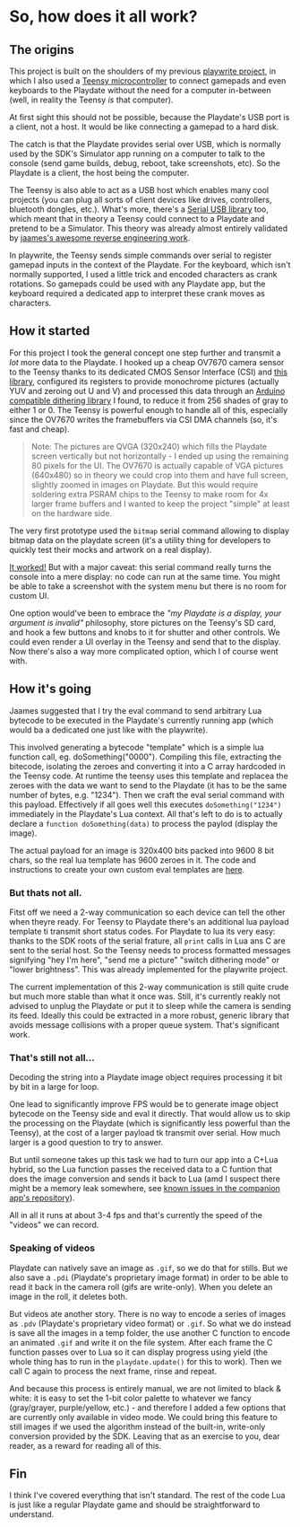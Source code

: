 # So, how does it all work?

## The origins

This project is built on the shoulders of my previous [playwrite project](https://github.com/t0mg/playwrite), in which I also used a [Teensy microcontroller](https://www.pjrc.com/store/teensy41.html) to connect gamepads and even keyboards to the Playdate without the need for a computer in-between (well, in reality the Teensy _is_ that computer).

At first sight this should not be possible, because the Playdate's USB port is a client, not a host. It would be like connecting a gamepad to a hard disk.

The catch is that the Playdate provides serial over USB, which is normally used by the SDK's Simulator app running on a computer to talk to the console (send game builds, debug, reboot, take screenshots, etc). So the Playdate is a client, the host being the computer.

The Teensy is also able to act as a USB host which enables many cool projects (you can plug all sorts of client devices like drives, controllers, bluetooth dongles, etc.). What's more, there's a [Serial USB library](https://github.com/PaulStoffregen/USBHost_t36) too, which meant that in theory a Teensy could connect to a Playdate and pretend to be a Simulator. This theory was already almost entirely validated by [jaames's awesome reverse engineering work](https://github.com/jaames/playdate-reverse-engineering).

In playwrite, the Teensy sends simple commands over serial to register gamepad inputs in the context of the Playdate. For the keyboard, which isn't normally supported, I used a little trick and encoded characters as crank rotations. So gamepads could be used with any Playdate app, but the keyboard required a dedicated app to interpret these crank moves as characters.

## How it started

For this project I took the general concept one step further and transmit a _lot_ more data to the Playdate. I hooked up a cheap OV7670 camera sensor to the Teensy thanks to its dedicated CMOS Sensor Interface (CSI) and [this library](https://github.com/mjborgerson/OV7670), configured its registers to provide monochrome pictures (actually YUV and zeroing out U and V) and processed this data through an [Arduino compatible dithering library](https://github.com/deeptronix/dithering_halftoning) I found, to reduce it from 256 shades of gray to either 1 or 0. The Teensy is powerful enough to handle all of this, especially since the OV7670 writes the framebuffers via CSI DMA channels (so, it's fast and cheap).

> Note: The pictures are QVGA (320x240) which fills the Playdate screen vertically but not horizontally - I ended up using the remaining 80 pixels for the UI. The OV7670 is actually capable of VGA pictures (640x480) so in theory we could crop into them and have full screen, slightly zoomed in images on Playdate. But this would require soldering extra PSRAM chips to the Teensy to make room for 4x larger frame buffers and I wanted to keep the project "simple" at least on the hardware side.

The very first prototype used the `bitmap` serial command allowing to display bitmap data on the playdate screen (it's a utility thing for developers to quickly test their mocks and artwork on a real display).

[It worked!](https://twitter.com/t0m_fr/status/1641205037136494592) But with a major caveat: this serial command really turns the console into a mere display: no code can run at the same time. You might be able to take a screenshot with the system menu but there is no room for custom UI. 

One option would've been to embrace the _"my Playdate is a display, your argument is invalid"_ philosophy, store pictures on the Teensy's SD card, and hook a few buttons and knobs to it for shutter and other controls. We could even render a UI overlay in the Teensy and send that to the display. Now there's also a way more complicated option, which I of course went with.

## How it's going

Jaames suggested that I try the eval command to send arbitrary Lua bytecode to be executed in the Playdate's currently running app (which would ba a dedicated one just like with the playwrite).

This involved generating a bytecode "template" which is a simple lua function call, eg. doSomething("0000"). Compiling this file, extracting the bitecode, isolating the zeroes and converting it into a C array hardcoded in the Teensy code. At runtime the teensy uses this template and replacea the zeroes with the data we want to send to the Playdate (it has to be the same number of bytes, e.g. "1234"). Then we craft the eval serial command with this payload. Effectively if all goes well this executes `doSomething("1234")` immediately in the Playdate's Lua context. All that's left to do is to actually declare a `function doSomething(data)` to process the paylod (display the image).

The actual payload for an image is 320x400 bits packed into 9600 8 bit chars, so the real lua template has 9600 zeroes in it. The code and instructions to create your own custom eval templates are [here](lua/README.md).

### But thats not all.

Fitst off we need a 2-way communication so each device can tell the other when theyre ready. For Teensy to Playdate there's an additional lua payload template ti transmit short status codes. For Playdate to lua its very easy: thanks to the SDK roots of the serial frature, all `print` calls in Lua ans C are sent to the serial host. So the Teensy needs to process formatted messages signifying "hey I'm here", "send me a picture" "switch dithering mode" or "lower brightness". This was already implemented for the playwrite project.

The current implementation of this 2-way communication is still quite crude but much more stable than what it once was. Still, it's currently reakly not advised to unplug the Playdate or put it to sleep while the camera is sending its feed. Ideally this could be extracted in a more robust, generic library that avoids message collisions with a proper queue system. That's significant work.

### That's still not all...

Decoding the string into a Playdate image object requires processing it bit by bit in a large for loop.

One lead to significantly improve FPS would be to generate image object bytecode on the Teensy side and eval it directly. That would allow us to skip the processing on the Playdate (which is significantly less powerful than the Teensy), at the cost of a larger payload tk transmit over serial. How much larger is a good question to try to answer.

But until someone takes up this task we had to turn our app into a C+Lua hybrid, so the Lua function passes the received data to a C funtion that does the image conversion and sends it back to Lua (amd I suspect there might be a memory leak somewhere, see [known issues in the companion app's repository](https://github.com/t0mg/pd-camera-app/README.md#known-issues)).

All in all it runs at about 3-4 fps and that's currently the speed of the "videos" we can record.

### Speaking of videos

Playdate can natively save an image as `.gif`, so we do that for stills. But we also save a `.pdi` (Playdate's proprietary image format) in order to be able to read it back in the camera roll (gifs are write-only). When you delete an image in the roll, it deletes both.

But videos ate another story. There is no way to encode a series of images as `.pdv` (Playdate's proprietary video format) or `.gif`. So what we do instead is save all the images in a temp folder, the use another C function to encode an animated `.gif` and write it on the file system. After each frame the C function passes over to Lua so it can display progress using yield (the whole thing has to run in the `playdate.update()` for this to work). Then we call C again to process the next frame, rinse and repeat.

And because this process is entirely manual, we are not limited to black & white: it is easy to set the 1-bit color palette to whatever we fancy (gray/grayer, purple/yellow, etc.) - and therefore I added a few options that are currently only available in video mode. We could bring this feature to still images if we used the algorithm instead of the built-in, write-only conversion provided by the SDK. Leaving that as an exercise to you, dear reader, as a reward for reading all of this.

## Fin

I think I've covered everything that isn't standard. The rest of the code Lua is just like a regular Playdate game and should be straightforward to understand.

